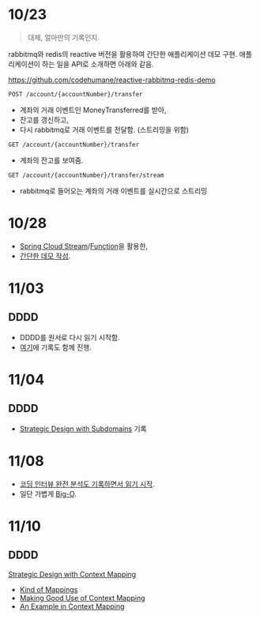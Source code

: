 # 10/23

> 대체, 얼마만의 기록인지.

rabbitmq와 redis의 reactive 버전을 활용하여 간단한 애플리케이션 데모 구현. 애플리케이션이 하는 일을 API로 소개하면 아래와 같음.

https://github.com/codehumane/reactive-rabbitmq-redis-demo

```POST /account/{accountNumber}/transfer```

- 계좌의 거래 이벤트인 MoneyTransferred를 받아,
- 잔고를 갱신하고,
- 다시 rabbitmq로 거래 이벤트를 전달함. (스트리밍을 위함)

```GET /account/{accountNumber}/transfer```

- 계좌의 잔고를 보여줌.

```GET /account/{accountNumber}/transfer/stream```

- rabbitmq로 들어오는 계좌의 거래 이벤트를 실시간으로 스트리밍

# 10/28

- [Spring Cloud Stream](https://spring.io/projects/spring-cloud-stream)/[Function](https://spring.io/projects/spring-cloud-function)을 활용한,
- [간단한 데모 작성](https://github.com/codehumane/spring-cloud-stream-demo).

# 11/03

## DDDD

- DDDD를 원서로 다시 읽기 시작함.
- [여기](https://github.com/codehumane/what-i-learned/blob/master/book/dddd/README-en.md)에 기록도 함께 진행.

# 11/04

## DDDD

- [Strategic Design with Subdomains](https://github.com/codehumane/what-i-learned/blob/master/book/dddd/README-en.md#strategic-design-with-subdomains) 기록

# 11/08

- [코딩 인터뷰 완전 분석도 기록하면서 읽기 시작](https://github.com/codehumane/what-i-learned/blob/master/book/cdci/README.md).
- 일단 가볍게 [Big-O](https://github.com/codehumane/what-i-learned/blob/master/book/cdci/README.md#big-o).

# 11/10

## DDDD

[Strategic Design with Context Mapping](https://github.com/codehumane/what-i-learned/blob/master/book/dddd/README-en.md#strategic-design-with-contet-mapping)

- [Kind of Mappings](https://github.com/codehumane/what-i-learned/blob/master/book/dddd/README-en.md#kinds-of-mappings)
- [Making Good Use of Context Mapping](https://github.com/codehumane/what-i-learned/blob/master/book/dddd/README-en.md#making-good-use-of-context-mapping)
- [An Example in Context Mapping](https://github.com/codehumane/what-i-learned/blob/master/book/dddd/README-en.md#an-example-in-context-mapping)


